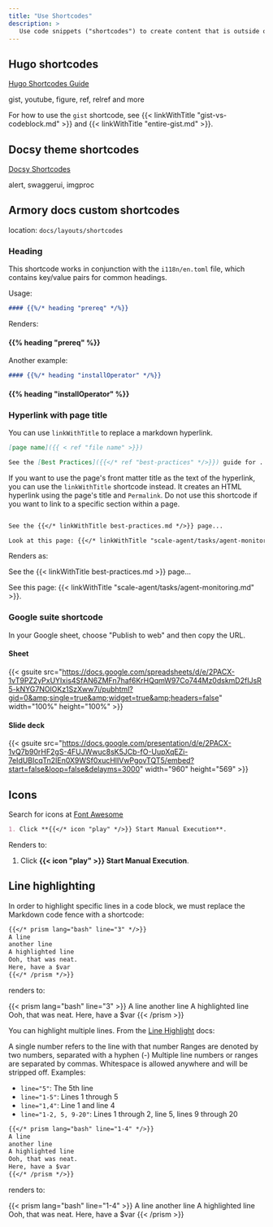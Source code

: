 ```yaml
---
title: "Use Shortcodes"
description: >
   Use code snippets ("shortcodes") to create content that is outside of Markdown's capabilities. Both Hugo and Docsy provide shortcodes that you can use. Additionally, the Armory docs project has its own shortcodes for rendering headings, linking to a page title, displaying the contents of a CSV file, and rendering tabbed panes.   
---
```


## Hugo shortcodes

[Hugo Shortcodes Guide](https://gohugo.io/content-management/shortcodes/)

gist, youtube, figure, ref, relref and more

For how to use the `gist` shortcode, see {{< linkWithTitle "gist-vs-codeblock.md" >}} and {{< linkWithTitle "entire-gist.md" >}}.

## Docsy theme shortcodes

[Docsy Shortcodes](https://www.docsy.dev/docs/adding-content/shortcodes/)

alert, swaggerui, imgproc

## Armory docs custom shortcodes

location:  `docs/layouts/shortcodes`

### Heading

This shortcode works in conjunction with the `i118n/en.toml` file, which contains key/value pairs for common headings.

Usage:

```markdown
#### {{%/* heading "prereq" */%}}
```

Renders:

#### {{% heading "prereq" %}}

Another example:

```markdown
#### {{%/* heading "installOperator" */%}}
```

#### {{% heading "installOperator" %}}

### Hyperlink with page title

You can use `linkWithTitle` to replace a markdown hyperlink.

```markdown
[page name]({{ < ref "file name" >}})

See the [Best Practices]({{</* ref "best-practices" */>}}) guide for ....

```

If you want to use the page's front matter title as the text of the hyperlink, you can use the `linkWithTitle` shortcode instead. It creates an HTML hyperlink using the page's title and `Permalink`.  Do not use this shortcode if you want to link to a specific section within a page.

```markdown

See the {{</* linkWithTitle best-practices.md */>}} page...

Look at this page: {{</* linkWithTitle "scale-agent/tasks/agent-monitoring.md" */>}}.
```

Renders as:

See the {{< linkWithTitle best-practices.md >}} page...

See this page: {{< linkWithTitle "scale-agent/tasks/agent-monitoring.md" >}}.

### Google suite shortcode

In your Google sheet, choose "Publish to web" and then copy the URL.

#### Sheet


{{< gsuite src="https://docs.google.com/spreadsheets/d/e/2PACX-1vT9PZ2yPxUYIxis4SfAN6ZMFn7haf6KrHQqmW97Co744Mz0dskmD2fIJsR5-kNYG7NOlOKz1SzXww7i/pubhtml?gid=0&amp;single=true&amp;widget=true&amp;headers=false" width="100%" height="100%" >}}


#### Slide deck

{{< gsuite src="https://docs.google.com/presentation/d/e/2PACX-1vQ7b90rHF2gS-4FUJWwuc8sK5JCb-fO-UupXqEZi-7eIdUBIcqTn2IEn0X9WSf0xucHlIVwPgovTQT5/embed?start=false&loop=false&delayms=3000" width="960" height="569" >}}

## Icons

Search for icons at [Font Awesome](https://fontawesome.com/icons/)

```md
1. Click **{{</* icon "play" */>}} Start Manual Execution**.
```

Renders to:

1. Click **{{< icon "play" >}} Start Manual Execution**.

## Line highlighting

In order to highlight specific lines in a code block, we must replace the Markdown code fence with a shortcode:

```markdown
{{</* prism lang="bash" line="3" */>}}
A line
another line
A highlighted line
Ooh, that was neat.
Here, have a $var
{{</* /prism */>}}
```

renders to:

{{< prism lang="bash" line="3" >}}
A line
another line
A highlighted line
Ooh, that was neat.
Here, have a $var
{{< /prism >}}

You can highlight multiple lines. From the [Line Highlight](https://prismjs.com/plugins/line-highlight/) docs:

A single number refers to the line with that number
Ranges are denoted by two numbers, separated with a hyphen (-)
Multiple line numbers or ranges are separated by commas.
Whitespace is allowed anywhere and will be stripped off.
Examples:

* `line="5"`: The 5th line
* `line="1-5"`: Lines 1 through 5
* `line="1,4"`: Line 1 and line 4
* `line="1-2, 5, 9-20"`: Lines 1 through 2, line 5, lines 9 through 20

```markdown
{{</* prism lang="bash" line="1-4" */>}}
A line
another line
A highlighted line
Ooh, that was neat.
Here, have a $var
{{</* /prism */>}}
```

renders to:

{{< prism lang="bash" line="1-4" >}}
A line
another line
A highlighted line
Ooh, that was neat.
Here, have a $var
{{< /prism >}}
